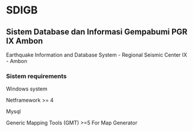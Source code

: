 # SDIGB


## Sistem Database dan Informasi Gempabumi PGR IX Ambon

Earthquake Information and Database System - Regional Seismic Center IX - Ambon



### Sistem requirements
Windows system

Netframework >= 4

Mysql

Generic Mapping Tools (GMT) >=5 For Map Generator

